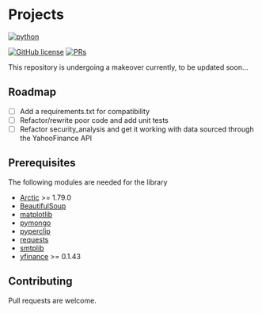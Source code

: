 # Projects

<p align="left">
    <a href="https://www.python.org/">
        <img src="https://ForTheBadge.com/images/badges/made-with-python.svg"
            alt="python"></a> &nbsp;
</p>

[![GitHub license](https://img.shields.io/badge/License-MIT-brightgreen.svg?style=flat-square)](https://github.com/VivekPa/AIAlpha/blob/master/LICENSE) 
[![PRs](https://img.shields.io/badge/PRs-welcome-brightgreen.svg?style=flat-square)](http://makeapullrequest.com)


This repository is undergoing a makeover currently, to be updated soon...

## Roadmap
- [ ] Add a requirements.txt for compatibility
- [ ] Refactor/rewrite poor code and add unit tests
- [ ] Refactor security_analysis and get it working with data sourced
through the YahooFinance API

## Prerequisites
The following modules are needed for the library
* [Arctic](https://github.com/manahl/arctic) >= 1.79.0
* [BeautifulSoup](https://www.crummy.com/software/BeautifulSoup/bs4/doc/)
* [matplotlib](https://github.com/matplotlib/matplotlib)
* [pymongo](https://github.com/mher/pymongo)
* [pyperclip](https://github.com/asweigart/pyperclip)
* [requests](https://pypi.org/project/requests/2.7.0/)
* [smtplib](https://docs.python.org/3/library/smtplib.html)
* [yfinance](https://github.com/ranaroussi/yfinance) >= 0.1.43

## Contributing
Pull requests are welcome.
